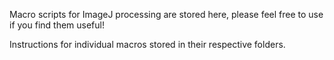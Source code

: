Macro scripts for ImageJ processing are stored here, please feel free to use if you find them useful!

Instructions for individual macros stored in their respective folders. 
